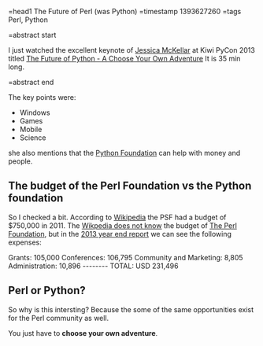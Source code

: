=head1 The Future of Perl (was Python)
=timestamp 1393627260
=tags Perl, Python

=abstract start

I just watched the excellent keynote of <a href="http://jesstess.com/">Jessica McKellar</a> 
at Kiwi PyCon 2013 titled
<a href="http://www.youtube.com/watch?v=d1a4Jbjc-vU">The Future of Python - A Choose Your Own Adventure</a>
It is 35 min long.

=abstract end

The key points were:

<ul>
<li>Windows</li>
<li>Games</li>
<li>Mobile</li>
<li>Science</li>
</ul>

she also mentions that the <a href="http://www.python.org/psf/">Python Foundation</a> can help with money and people.

<h2>The budget of the Perl Foundation vs the Python foundation</h2>

So I checked a bit. According to <a href="http://en.wikipedia.org/wiki/Python_Software_Foundation">Wikipedia</a>
the PSF had a budget of $750,000 in 2011.
The <a href="http://en.wikipedia.org/wiki/The_Perl_Foundation">Wikpedia does not know</a> the budget of
<a href="http://www.perlfoundation.org/">The Perl Foundation</a>, but in the
<a href="http://news.perlfoundation.org/2014/02/2013-year-end-report.html">2013 year end report</a>
we can see the following expenses:

  Grants:                  105,000
  Conferences:             106,795
  Community and Marketing:   8,805
  Administration:           10,896
                          --------
  TOTAL:             USD   231,496


<h2>Perl or Python?</h2>

So why is this intersting?
Because the some of the same opportunities exist for the Perl community as well.

You just have to <b>choose your own adventure</b>.

